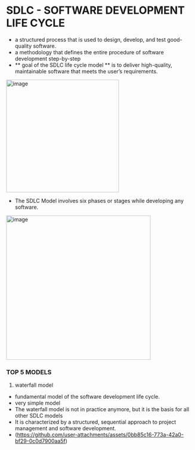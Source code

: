 # SDLC - SOFTWARE DEVELOPMENT LIFE CYCLE
- a structured process that is used to design, develop, and test good-quality software.
- a methodology that defines the entire procedure of software development step-by-step
- ** goal of the SDLC life cycle model ** is to deliver high-quality, maintainable software that meets the user’s requirements.
<img width="302" alt="image" src="https://github.com/user-attachments/assets/196f2078-2fb9-4d13-a275-8e45789e2c76" />

- The SDLC Model involves six phases or stages while developing any software.

<img width="387" alt="image" src="https://github.com/user-attachments/assets/617e8353-5c4a-425d-adb3-e0b5ec9718eb" />

### TOP 5 MODELS

1) waterfall model
- fundamental model of the software development life cycle.
- very simple model
- The waterfall model is not in practice anymore, but it is the basis for all other SDLC models
- It is characterized by a structured, sequential approach to project management and software development.
- 
   (https://github.com/user-attachments/assets/0bb85c16-773a-42a0-bf29-0c0d7900aa5f)



